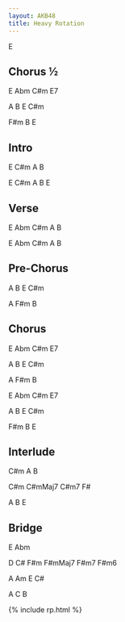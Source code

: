 ```yaml
---
layout: AKB48
title: Heavy Rotation
---
```

E 

## Chorus ½ 
E Abm C#m E7 

A B E C#m 

F#m B E 

## Intro 
E C#m A B
 
E C#m A B E 

## Verse 
E Abm C#m A B 

E Abm C#m A B 

## Pre-Chorus 
A B E C#m 

A F#m B 

## Chorus 
E Abm C#m E7 

A B E C#m 

A F#m B 

E Abm C#m E7 

A B E C#m 

F#m B E 

## Interlude 
C#m A B 

C#m C#mMaj7 C#m7 F# 

A B E 

## Bridge 
E Abm 

D C# F#m F#mMaj7 F#m7 F#m6 

A Am E C# 

A C B 

{% include rp.html %}
